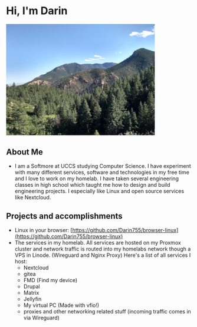 
# Hi, I'm Darin
<img src="mountains.jpeg" width="80%" alt="Mountains"></img>

## About Me
 - I am a Softmore at UCCS studying Computer Science. I have experiment with many different services, software and technologies in my free time and I love to work on my homelab.  I have taken several engineering classes in high school which taught me how to design and build engineering projects. I especially like Linux and open source services like Nextcloud. 

## Projects and accomplishments
 - Linux in your browser: [https://github.com/Darin755/browser-linux](https://github.com/Darin755/browser-linux)
 - The services in my homelab. All services are hosted on my Proxmox cluster and network traffic is routed into my homelabs network though a VPS in Linode. (Wireguard and Nginx Proxy) Here's a list of all services I host:
   - Nextcloud
   - gitea
   - FMD (Find my device)
   - Drupal
   - Matrix
   - Jellyfin
   - My virtual PC (Made with vfio!)
   - proxies and other networking related stuff (incoming traffic comes in via Wireguard)





